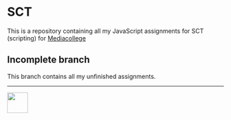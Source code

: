 # SCT

This is a repository containing all my JavaScript assignments for SCT (scripting) for [Mediacollege](https://www.ma-web.nl/)

## Incomplete branch

This branch contains all my unfinished assignments.

---

<img src="https://www.ma-web.nl/static/vector/Logo_blok.svg" width="48">
